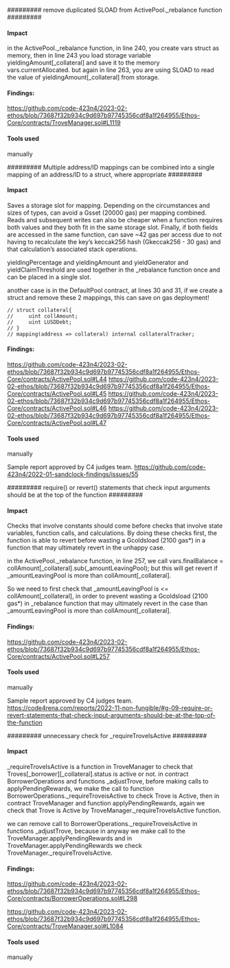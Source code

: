 #########  remove duplicated SLOAD from ActivePool._rebalance function ######### 

#### Impact
in the ActivePool._rebalance function, in line 240, you create vars struct as memory, then in line 243 you load storage variable yieldingAmount[_collateral] and save it to the memory vars.currentAllocated. but again in line 263, you are using SLOAD to read the value of yieldingAmount[_collateral] from storage.

#### Findings:
https://github.com/code-423n4/2023-02-ethos/blob/73687f32b934c9d697b97745356cdf8a1f264955/Ethos-Core/contracts/TroveManager.sol#L1119

#### Tools used
manually

######### Multiple address/ID mappings can be combined into a single mapping of an address/ID to a struct, where appropriate ######### 

#### Impact
Saves a storage slot for mapping. Depending on the circumstances and sizes of types, can avoid a Gsset (20000 gas) per mapping combined. Reads and subsequent writes can also be cheaper when a function requires both values and they both fit in the same storage slot. Finally, if both fields are accessed in the same function, can save ~42 gas per access due to not having to recalculate the key’s keccak256 hash (Gkeccak256 - 30 gas) and that calculation’s associated stack operations. 

yieldingPercentage and yieldingAmount and yieldGenerator and yieldClaimThreshold are used together in the _rebalance function once and can be placed in a single slot.

another case is in the DefaultPool contract, at lines 30 and 31, if we create a struct and remove these 2 mappings, this can save on gas deployment!

    // struct collateral{
    //     uint collAmount;
    //     uint LUSDDebt;
    // }
    // mapping(address => collateral) internal collateralTracker;


#### Findings:
https://github.com/code-423n4/2023-02-ethos/blob/73687f32b934c9d697b97745356cdf8a1f264955/Ethos-Core/contracts/ActivePool.sol#L44
https://github.com/code-423n4/2023-02-ethos/blob/73687f32b934c9d697b97745356cdf8a1f264955/Ethos-Core/contracts/ActivePool.sol#L45
https://github.com/code-423n4/2023-02-ethos/blob/73687f32b934c9d697b97745356cdf8a1f264955/Ethos-Core/contracts/ActivePool.sol#L46
https://github.com/code-423n4/2023-02-ethos/blob/73687f32b934c9d697b97745356cdf8a1f264955/Ethos-Core/contracts/ActivePool.sol#L47

#### Tools used
manually

Sample report approved by C4 judges team.
https://github.com/code-423n4/2022-01-sandclock-findings/issues/55

#########  require() or revert() statements that check input arguments should be at the top of the function ######### 

#### Impact
Checks that involve constants should come before checks that involve state variables, function calls, and calculations. By doing these checks first, the function is able to revert before wasting a Gcoldsload (2100 gas*) in a function that may ultimately revert in the unhappy case.

in the ActivePool._rebalance function, in line 257, we call vars.finalBalance = collAmount[_collateral].sub(_amountLeavingPool); but this will get revert if _amountLeavingPool is more than collAmount[_collateral].

So we need to first check that _amountLeavingPool  is <= collAmount[_collateral], in order to prevent wasting a Gcoldsload (2100 gas*) in _rebalance function that may ultimately revert in the case than _amountLeavingPool is more than collAmount[_collateral].

#### Findings:
https://github.com/code-423n4/2023-02-ethos/blob/73687f32b934c9d697b97745356cdf8a1f264955/Ethos-Core/contracts/ActivePool.sol#L257

#### Tools used
manually

Sample report approved by C4 judges team.
https://code4rena.com/reports/2022-11-non-fungible/#g-09-require-or-revert-statements-that-check-input-arguments-should-be-at-the-top-of-the-function

#########  unnecessary check for _requireTroveIsActive ######### 

#### Impact
_requireTroveIsActive is a function in TroveManager to check that Troves[_borrower][_collateral].status is active or not. in contract BorrowerOperations and functions _adjustTrove, before making calls to applyPendingRewards, we make the call to function BorrowerOperations._requireTroveisActive to check Trove is Active, then in contract TroveManager and function applyPendingRewards, again we check that Trove is Active by TroveManager._requireTroveIsActive function.

we can remove call to BorrowerOperations._requireTroveisActive in functions _adjustTrove, because in anyway we make call to the TroveManager.applyPendingRewards and in TroveManager.applyPendingRewards we check TroveManager._requireTroveIsActive.

#### Findings:
https://github.com/code-423n4/2023-02-ethos/blob/73687f32b934c9d697b97745356cdf8a1f264955/Ethos-Core/contracts/BorrowerOperations.sol#L298

https://github.com/code-423n4/2023-02-ethos/blob/73687f32b934c9d697b97745356cdf8a1f264955/Ethos-Core/contracts/TroveManager.sol#L1084

#### Tools used
manually